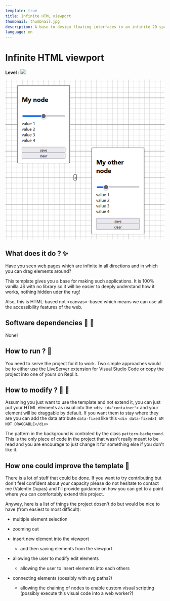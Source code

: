```yaml
---
template: true
title: Infinite HTML viewport
thumbnail: thumbnail.jpg
description: A base to design floating interfaces in an infinite 2D space.
language: en
---
```


# Infinite HTML viewport

**Level** : ![](https://img.shields.io/badge/Level-Intermediate-yellow)

![an infinite canvas with 2 floating interfaces](./readme_resources/hero.jpg)

## What does it do ? ✨

Have you seen web pages which are infinite in all directions and in which you can drag elements around?

This template gives you a base for making such applications. It is 100% vanilla JS with no library so it will be easier to deeply understand how it works, nothing hidden uder the rug!

Also, this is HTML-based not \<canvas\>-based which means we can use all the accessibility features of the web.

## Software dependencies 🌈 📂

None!

## How to run ? 🚀

You need to serve the project for it to work. Two simple approaches would be to either use the LiveServer extension for Visual Studio Code or copy the project into one of yours on Repl.it.

## How to modify ? 🔩 🔨

Assuming you just want to use the template and not extend it, you can just put your HTML elements as usual into the `<div id="container">` and your element will be draggable by default. If you want them to stay where they are you can add the data attribute `data-fixed` like this `<div data-fixed>I AM NOT DRAGGABLE</div>`

The pattern in the background is controled by the class `pattern-background`. This is the only piece of code in the project that wasn't really meant to be read and you are encourage to just change it for something else if you don't like it.

## How one could improve the template 🦾

There is a lot of stuff that could be done. If you want to try contributing but don't feel confident about your capacity please do not hesitate to contact me (Valentin Dupas) and I'll provide guidance on how you can get to a point where you can comfortably extend this project.

Anyway, here is a list of things the project dosen't do but would be nice to have (from easiest to most difficult):

- multiple element selection
- zooming out

- insert new element into the viewport
  - and then saving elements from the viewport
- allowing the user to modify edit elements
  - allowing the user to insert elements into each others
- connecting elements (possibly with svg paths?)
  - allowing the chaining of nodes to enable custom visual scripting (possibly execute this visual code into a web worker?)
